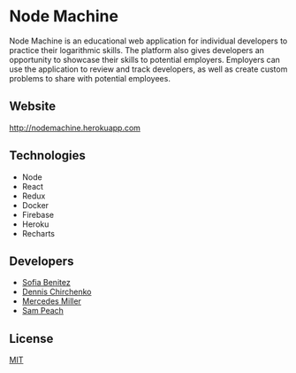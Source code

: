 # Node Machine

Node Machine is an educational web application for individual developers to practice their logarithmic skills. The platform also gives developers an opportunity to showcase their skills to potential employers. Employers can use the application to review and track developers, as well as create custom problems to share with potential employees. 

## Website
http://nodemachine.herokuapp.com

## Technologies
* Node
* React
* Redux
* Docker
* Firebase
* Heroku
* Recharts


## Developers
* [Sofia Benitez](https://github.com/sofibee)
* [Dennis Chirchenko](https://github.com/dcnycoder)
* [Mercedes Miller](https://github.com/mercedesgm)
* [Sam Peach](https://github.com/sam-peach)

## License
[MIT](https://choosealicense.com/licenses/mit/)
